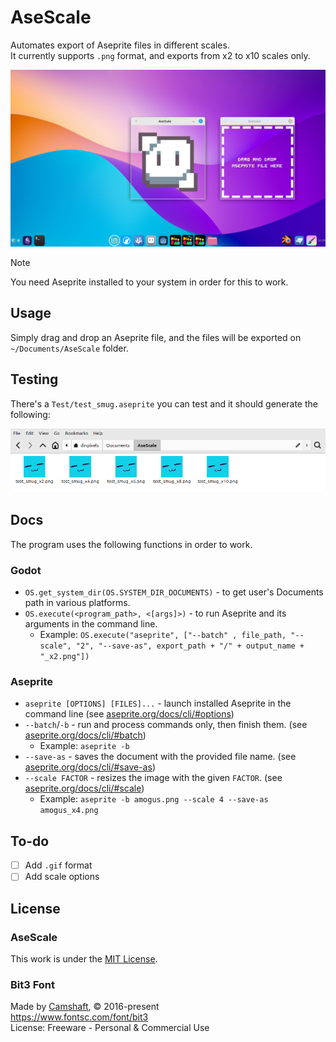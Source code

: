 # AseScale
Automates export of Aseprite files in different scales.  
It currently supports `.png` format, and exports from x2 to x10 scales only.

![preview of 'on start' and 'running' app](/preview.png)

> [!NOTE]  
> You need Aseprite installed to your system in order for this to work.

## Usage
Simply drag and drop an Aseprite file, and the files will be exported on `~/Documents/AseScale` folder.

## Testing
There's a `Test/test_smug.aseprite` you can test and it should generate the following:

![preview of exported files](/export_test.png)

## Docs
The program uses the following functions in order to work.

### Godot

- `OS.get_system_dir(OS.SYSTEM_DIR_DOCUMENTS)` - to get user's Documents path in various platforms.
- `OS.execute(<program_path>, <[args]>)` - to run Aseprite and its arguments in the command line.
    - Example: `OS.execute("aseprite", ["--batch" , file_path, "--scale", "2", "--save-as", export_path + "/" + output_name + "_x2.png"])`

### Aseprite

- `aseprite [OPTIONS] [FILES]...` - launch installed Aseprite in the command line (see [aseprite.org/docs/cli/#options](https://www.aseprite.org/docs/cli/#options))
- `--batch`/`-b` - run and process commands only, then finish them. (see [aseprite.org/docs/cli/#batch](https://www.aseprite.org/docs/cli/#batch))
    - Example: `aseprite -b`
- `--save-as` - saves the document with the provided file name. (see [aseprite.org/docs/cli/#save-as](https://www.aseprite.org/docs/cli/#save-as))
- `--scale FACTOR` - resizes the image with the given `FACTOR`. (see [aseprite.org/docs/cli/#scale](https://www.aseprite.org/docs/cli/#scale))
    - Example: `aseprite -b amogus.png --scale 4 --save-as amogus_x4.png`

## To-do
- [ ] Add `.gif` format
- [ ] Add scale options

## License
### AseScale
This work is under the [MIT License](/LICENSE.md).

### Bit3 Font
Made by [Camshaft](https://www.fontsc.com/font/designer/camshaft), © 2016-present  
https://www.fontsc.com/font/bit3  
License: Freeware - Personal & Commercial Use
